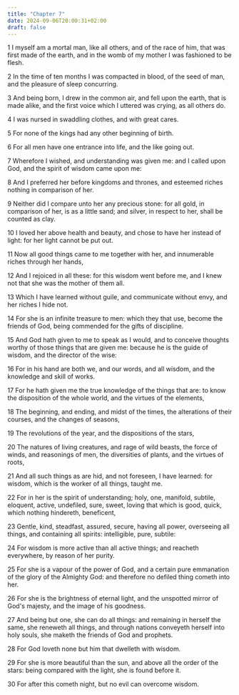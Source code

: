 ```yaml
---
title: "Chapter 7"
date: 2024-09-06T20:00:31+02:00
draft: false
---
```



1 I myself am a mortal man, like all others, and of the race of him, that was first made of the earth, and in the womb of my mother I was fashioned to be flesh.

2 In the time of ten months I was compacted in blood, of the seed of man, and the pleasure of sleep concurring.

3 And being born, I drew in the common air, and fell upon the earth, that is made alike, and the first voice which I uttered was crying, as all others do.

4 I was nursed in swaddling clothes, and with great cares.

5 For none of the kings had any other beginning of birth.

6 For all men have one entrance into life, and the like going out.

7 Wherefore I wished, and understanding was given me: and I called upon God, and the spirit of wisdom came upon me:

8 And I preferred her before kingdoms and thrones, and esteemed riches nothing in comparison of her.

9 Neither did I compare unto her any precious stone: for all gold, in comparison of her, is as a little sand; and silver, in respect to her, shall be counted as clay.

10 I loved her above health and beauty, and chose to have her instead of light: for her light cannot be put out.

11 Now all good things came to me together with her, and innumerable riches through her hands,

12 And I rejoiced in all these: for this wisdom went before me, and I knew not that she was the mother of them all.

13 Which I have learned without guile, and communicate without envy, and her riches I hide not.

14 For she is an infinite treasure to men: which they that use, become the friends of God, being commended for the gifts of discipline.

15 And God hath given to me to speak as I would, and to conceive thoughts worthy of those things that are given me: because he is the guide of wisdom, and the director of the wise:

16 For in his hand are both we, and our words, and all wisdom, and the knowledge and skill of works.

17 For he hath given me the true knowledge of the things that are: to know the disposition of the whole world, and the virtues of the elements,

18 The beginning, and ending, and midst of the times, the alterations of their courses, and the changes of seasons,

19 The revolutions of the year, and the dispositions of the stars,

20 The natures of living creatures, and rage of wild beasts, the force of winds, and reasonings of men, the diversities of plants, and the virtues of roots,

21 And all such things as are hid, and not foreseen, I have learned: for wisdom, which is the worker of all things, taught me.

22 For in her is the spirit of understanding; holy, one, manifold, subtile, eloquent, active, undefiled, sure, sweet, loving that which is good, quick, which nothing hindereth, beneficent,

23 Gentle, kind, steadfast, assured, secure, having all power, overseeing all things, and containing all spirits: intelligible, pure, subtile:

24 For wisdom is more active than all active things; and reacheth everywhere, by reason of her purity.

25 For she is a vapour of the power of God, and a certain pure emmanation of the glory of the Almighty God: and therefore no defiled thing cometh into her.

26 For she is the brightness of eternal light, and the unspotted mirror of God's majesty, and the image of his goodness.

27 And being but one, she can do all things: and remaining in herself the same, she reneweth all things, and through nations conveyeth herself into holy souls, she maketh the friends of God and prophets.

28 For God loveth none but him that dwelleth with wisdom.

29 For she is more beautiful than the sun, and above all the order of the stars: being compared with the light, she is found before it.

30 For after this cometh night, but no evil can overcome wisdom.

